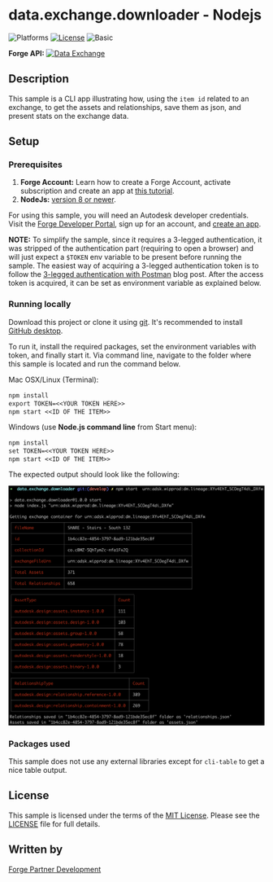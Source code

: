 # data.exchange.downloader - Nodejs

![Platforms](https://img.shields.io/badge/platform-windows%20%7C%20osx%20%7C%20linux-lightgray.svg)
[![License](http://img.shields.io/:license-mit-blue.svg)](http://opensource.org/licenses/MIT)
![Basic](https://img.shields.io/badge/Level-Basic-green.svg)

**Forge API:** [![Data Exchange](https://img.shields.io/badge/Data%20Exchange-Beta-orange)](http://developer.autodesk.com/)

## Description

This sample is a CLI app illustrating how, using the `item id` related to an exchange, to get the assets and relationships, save them as json, and present stats on the exchange data.

## Setup

### Prerequisites

1. **Forge Account:** Learn how to create a Forge Account, activate subscription and create an app at [this tutorial](http://learnforge.autodesk.io/#/account/).
2. **NodeJs:** [version 8 or newer](https://nodejs.org).

For using this sample, you will need an Autodesk developer credentials. 
Visit the [Forge Developer Portal](https://developer.autodesk.com), sign up for an account, 
and [create an app](https://developer.autodesk.com/myapps/create).

**NOTE:** To simplify the sample, since it requires a 3-legged authentication, it was stripped of the authentication part (requiring to open a browser) 
and will just expect a `$TOKEN` env variable to be present before running the sample.
The easiest way of acquiring a 3-legged authentication token is to follow the [3-legged authentication with Postman](https://forge.autodesk.com/blog/3-legged-authentication-postman) blog post.
After the access token is acquired, it can be set as environment variable as explained below.

### Running locally

Download this project or clone it using [git](https://git-scm.com/). 
It's recommended to install [GitHub desktop](https://desktop.github.com/). 

To run it, install the required packages, set the environment variables with token, and finally start it. 
Via command line, navigate to the folder where this sample is located and run the command below.

Mac OSX/Linux (Terminal):

    npm install
    export TOKEN=<<YOUR TOKEN HERE>>
    npm start <<ID OF THE ITEM>>

Windows (use **Node.js command line** from Start menu):

    npm install
    set TOKEN=<<YOUR TOKEN HERE>>
    npm start <<ID OF THE ITEM>>

The expected output should look like the following:

![](./img/screenshot.png)

### Packages used

This sample does not use any external libraries except for `cli-table` to get a nice table output.

## License

This sample is licensed under the terms of the [MIT License](http://opensource.org/licenses/MIT). Please see the [LICENSE](LICENSE) file for full details.

## Written by

[Forge Partner Development](http://forge.autodesk.com)
